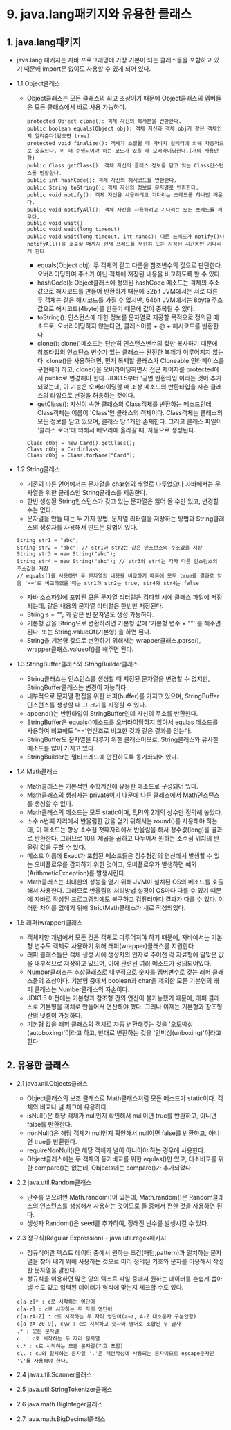 # 9. java.lang패키지와 유용한 클래스

## 1. java.lang패키지
+ java.lang 패키지는 자바 프로그래밍에 가장 기본이 되는 클래스들을 포함하고 있기 때문에 import문 없이도 사용할 수 있게 되어 있다.

+ 1.1 Object클래스
  + Object클래스는 모든 클래스의 최고 조상이기 때문에 Object클래스의 멤버들은 모든 클래스에서 바로 사용 가능하다.
    ```
    protected Object clone(): 객체 자신의 복사본을 반환한다.
    public boolean equals(Object obj): 객체 자신과 객체 obj가 같은 객체인지 알려준다(같으면 true)
    protected void finalize(): 객체가 소멸될 때 가비지 컬렉터에 의해 자동적으로 호출된다. 이 때 수행되어야 하는 코드가 있을 때 오버라이딩한다.(거의 사용안함)
    public Class getClass(): 객체 자신의 클래스 정보를 담고 잇는 Class인스턴스를 반환한다.
    public int hashCode(): 객체 자신의 해시코드를 반환한다.
    public String toString(): 객체 자신의 정보를 문자열로 반환한다.
    public void notify(): 객체 자신을 사용하려고 기다리는 쓰레드를 하나만 깨운다.
    public void notifyAll(): 객체 자신을 사용하려고 기다리는 모든 쓰레드를 깨운다.
    public void wait()
    public void wait(long timeout)
    public void wait(long timeout, int nanos): 다른 쓰레드가 notify()나 notifyAll()을 호출할 때까지 현재 쓰레드를 무한히 또는 지정된 시간동안 기다리게 한다.
    ```
    + equals(Object obj): 두 객체의 같고 다름을 참조변수의 값으로 판단한다. 오버라이딩하여 주소가 아닌 객체에 저장된 내용을 비교하도록 할 수 있다.
    + hashCode(): Object클래스에 정의된 hashCode 메소드는 객체의 주소값으로 해시코드를 만들어 반환하기 때문에 32bit JVM에서는 서로 다른 두 객체는 같은 해시코드를 가질 수 없지만, 64bit JVM에서는 8byte 주소값으로 해시코드(4byte)를 만들기 때문에 값이 중복될 수 있다.
    + toString(): 인스턴스에 대한 정보를 문자열로 제공할 목적으로 정의된 메소드로, 오버라이딩하지 않는다면, 클래스이름 + @ + 해시코드를 반환한다.
    + clone(): clone()메소드는 단순히 인스턴스변수의 값만 복사하기 때문에 참조타입의 인스턴스 변수가 있는 클래스는 완전한 복제가 이루어지지 않는다. clone()을 사용하려면, 먼저 복제할 클래스가 Cloneable 인터페이스를 구현해야 하고, clone()을 오버라이딩하면서 접근 제어자를 protected에서 public로 변경해야 한다. JDK1.5부터 '공변 반환타입'이라는 것이 추가되었는데, 이 기능은 오버라이딩할 때 조상 메소드의 반환타입을 자손 클래스의 타입으로 변경을 허용하는 것이다.
    + getClass(): 자신이 속한 클래스의 Class객체를 반환하는 메소드인데, Class객체는 이름이 'Class'인 클래스의 객체이다. Class객체는 클래스의 모든 정보를 담고 있으며, 클래스 당 1개만 존재한다. 그리고 클래스 파일이 '클래스 로더'에 의해서 메모리에 올라갈 때, 자동으로 생성된다.
    ```
    Class cObj = new Card().getClass();
    Class cObj = Card.class;
    Class cObj = Class.forName("Card");
    ```

+ 1.2 String클래스
  + 기존의 다른 언어에서는 문자열을 char형의 배열로 다루었으나 자바에서는 문자열을 위한 클래스인 String클래스를 제공한다.
  + 한번 생성된 String인스턴스가 갖고 있는 문자열은 읽어 올 수만 있고, 변경할 수는 없다.
  + 문자열을 만들 때는 두 가지 방법, 문자열 리터럴을 저장하는 방법과 String클래스의 생성자를 사용해서 만드는 방법이 있다.
  ```
  String str1 = "abc"; 
  String str2 = "abc"; // str1과 str2는 같은 인스턴스의 주소값을 저장
  String str3 = new String("abc");
  String str4 = new String("abc"); // str3와 str4는 각자 다른 인스턴스의 주소값을 저장
  // equals()를 사용하면 두 문자열의 내용을 비교하기 때문에 모두 true를 결과로 얻음 '=='로 비교하였을 때는 str1과 str2는 true, str4와 str4는 false
  ```
  + 자바 소스파일에 포함된 모든 문자열 리터럴은 컴파일 시에 클래스 파일에 저장되는데, 같은 내용의 문자열 리터럴은 한번만 저장된다.
  + String s = ""; 과 같은 빈 문자열도 생성 가능하다.
  + 기본형 값을 String으로 변환하려면 기본형 값에 '기본형 변수 + ""' 를 해주면 된다. 또는 String.valueOf(기본형) 을 하면 된다.
  + String을 기본형 값으로 변환하기 위해서는 wrapper클래스.parse(), wrapper클래스.valueof()를 해주면 된다.
 
+ 1.3 StringBuffer클래스와 StringBuilder클래스
  + String클래스는 인스턴스를 생성할 때 지정된 문자열을 변경할 수 없지만, StringBuffer클래스는 변경이 가능하다.
  + 내부적으로 문자열 편집을 위한 버퍼(buffer)를 가지고 있으며, StringBuffer 인스턴스를 생성할 때 그 크기를 지정할 수 있다.
  + append()는 반환타입이 StringBuffer인데 자신의 주소를 반환한다.
  + StringBuffer은 equals()메소드를 오버라이딩하지 않아서 equlas 메소드를 사용하여 비교해도 '=='연산조로 비교한 것과 같은 결과를 얻는다.
  + StringBuffer도 문자열을 다루기 위한 클래스이므로, String클래스와 유사한 메소드를 많이 가지고 있다.
  + StringBuilder는 멀티쓰레드에 안전하도록 동기화되어 있다.
  
+ 1.4 Math클래스
  + Math클래스는 기본적인 수학계산에 유용한 메소드로 구성되어 있다.
  + Math클래스의 생성자는 private이기 때문에 다른 클래스에서 Math인스턴스를 생성할 수 없다.
  + Math클래스의 메소드는 모두 static이며, E,PI의 2개의 상수만 정의해 놓았다.
  + 소수 n번째 자리에서 반올림한 값을 얻기 위해서는 round()를 사용해야 하는데, 이 메소드는 항상 소수점 첫째자리에서 반올림을 해서 정수값(long)을 결과로 반환한다. 그러므로 10의 제곱을 곱하고 나누어서 원하는 소수점 위치의 반올림 값을 구할 수 있다.
  + 메소드 이름에 Exact가 포함된 메소드들은 정수형간의 연산에서 발생할 수 있는 오버플로우를 감지하기 위한 것이고, 오버플로우가 발생하면 예외(ArithmeticException)를 발생시킨다.
  + Math클래스는 최대한의 성능을 얻기 위해 JVM이 설치된 OS의 메소드를 호출해서 사용한다. 그러므로 반올림의 처리방법 설정이 OS마다 다를 수 있기 때문에 자바로 작성된 프로그램임에도 불구하고 컴퓨터마다 결과가 다를 수 있다. 이러한 차이를 없애기 위해 StrictMath클래스가 새로 작성되었다.
  
+ 1.5 래퍼(wrapper)클래스
  + 객체지향 개념에서 모든 것은 객체로 다루어져야 하기 때문에, 자바에서는 기본형 변수도 객체로 사용하기 위해 래퍼(wrapper)클래스를 지원한다.
  + 래퍼 클래스들은 객체 생성 시에 생성자의 인자로 주어전 각 자료형에 알맞은 값을 내부적으로 저장하고 있으며, 이에 관련된 여러 메소드가 정의되어있다.
  + Number클래스는 추상클래스로 내부적으로 숫자를 멤버변수로 갖는 래퍼 클래스들의 조상이다. 기본형 중에서 boolean과 char을 제외한 모든 기본형의 래퍼 클래스는 Number클래스의 자손이다.
  + JDK1.5 이전에는 기본형과 참조형 간의 연산이 불가능했기 때문에, 래퍼 클래스로 기본형을 객체로 만들어서 연산해야 했다. 그러나 이제는 기본형과 참조형 간의 덧셈이 가능하다.
  + 기본형 값을 래퍼 클래스의 객체로 자동 변환해주는 것을 '오토박싱(autoboxing)'이라고 하고, 반대로 변환하는 것을 '언박싱(unboxing)'이라고 한다.

## 2. 유용한 클래스

+ 2.1 java.util.Objects클래스
  + Object클래스의 보조 클래스로 Math클래스처럼 모든 메소드가 static이다. 객체의 비교나 널 체크에 유용하다.
  + isNull()은 해당 객체가 null인지 확인해서 null이면 true를 반환하고, 아니면 false를 반환한다.
  + nonNull()은 해당 객체가 null인지 확인해서 null이면 false를 반환하고, 아니면 true를 반환한다.
  + requireNonNull()은 해당 객체가 널이 아니어야 하는 경우에 사용한다.
  + Object클래스에는 두 객체의 등가비교를 위한 equlas()만 있고, 대소비교를 위한 compare()는 없는데, Objects에는 compare()가 추가되었다.

+ 2.2 java.util.Random클래스
  + 난수를 얻으려면 Math.random()이 있는데, Math.random()은 Random클래스의 인스턴스를 생성해서 사용하는 것이므로 둘 중에서 편한 것을 사용하면 된다.
  + 생성자 Random()은 seed를 추가하여, 정해진 난수를 발생시킬 수 있다.

+ 2.3 정규식(Regular Expression) - java.util.regex패키지
  + 정규식이란 텍스트 데이터 중에서 원하는 조건(패턴,pattern)과 일치하는 문자열을 찾아 내기 위해 사용하는 것으로 미리 정의된 기호와 문자를 이용해서 작성한 문자열을 말한다.
  + 정규식을 이용하면 많은 양의 텍스트 파일 중에서 원하는 데이터를 손쉽게 뽑아낼 수도 있고 입력된 데이터가 형식에 맞는지 체크할 수도 있다.
  ```
  c[a-z]* : c로 시작하는 영단어
  c[a-z] : c로 시작하는 두 자리 영단어
  c[a-zA-Z] : c로 시작하는 두 자리 영단어(a~z, A-Z 대소문자 구분안함)
  c[a-zA-Z0-9], c\w : c로 시작하고 숫자와 영어로 조합된 두 글자
  .* : 모든 문자열
  c. : c로 시작하는 두 자리 문자열
  c.* : c로 시작하는 모든 문자열(기호 포함)
  c\. : c.와 일치하는 문자열 '.'은 패턴작성에 사용되는 문자이므로 escape문자인 '\'를 사용해야 한다.

+ 2.4 java.util.Scanner클래스

+ 2.5 java.util.StringTokenizer클래스

+ 2.6 java.math.BigInteger클래스

+ 2.7 java.math.BigDecimal클래스
